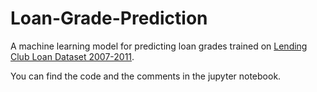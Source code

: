 # Loan-Grade-Prediction

A machine learning model for predicting loan grades trained on [Lending Club Loan Dataset 2007-2011](https://www.kaggle.com/datasets/imsparsh/lending-club-loan-dataset-2007-2011).

You can find the code and the comments in the jupyter notebook.
